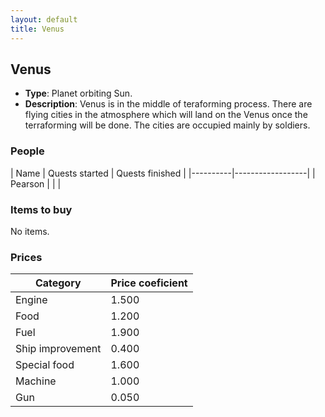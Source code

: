 ```yaml
---
layout: default
title: Venus
---
```


## Venus
* **Type**: Planet orbiting Sun.
* **Description**: Venus is in the middle of teraforming process. There are flying cities in the atmosphere which will land on the Venus once the terraforming will be done. The cities are occupied mainly by soldiers.
### People
| Name | Quests started | Quests finished |
|----------|------------------|
| Pearson |  |  |
### Items to buy
No items.
### Prices
| Category | Price coeficient |
|----------|------------------|
| Engine | 1.500 |
| Food | 1.200 |
| Fuel | 1.900 |
| Ship improvement | 0.400 |
| Special food | 1.600 |
| Machine | 1.000 |
| Gun | 0.050 |
